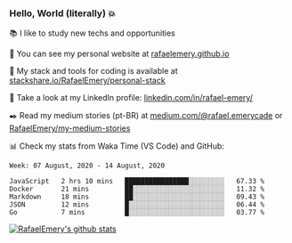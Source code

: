 ### Hello, World (literally) :boom:
 
 :books:  I like to study new techs and opportunities
 
 :rocket:  You can see my personal website at [rafaelemery.github.io](https://rafaelemery.github.io)
 
 :hammer: My stack and tools for coding is available at [stackshare.io/RafaelEmery/personal-stack](https://stackshare.io/RafaelEmery/personal-stack)
 
 :busts_in_silhouette:  Take a look at my LinkedIn profile: [linkedin.com/in/rafael-emery/](https://www.linkedin.com/in/rafael-emery/)
 
 :black_nib: Read my medium stories (pt-BR) at [medium.com/@rafael.emerycade](https://medium.com/@rafael.emerycade) or [RafaelEmery/my-medium-stories](https://github.com/RafaelEmery/my-medium-stories)
 
 :bar_chart: Check my stats from Waka Time (VS Code) and GitHub:

<!--START_SECTION:waka-->
```text
Week: 07 August, 2020 - 14 August, 2020

JavaScript   2 hrs 10 mins   ████████████████░░░░░░░░░   67.33 % 
Docker       21 mins         ██░░░░░░░░░░░░░░░░░░░░░░░   11.32 % 
Markdown     18 mins         ██░░░░░░░░░░░░░░░░░░░░░░░   09.43 % 
JSON         12 mins         █░░░░░░░░░░░░░░░░░░░░░░░░   06.44 % 
Go           7 mins          █░░░░░░░░░░░░░░░░░░░░░░░░   03.77 %
```
<!--END_SECTION:waka-->

[![RafaelEmery's github stats](https://github-readme-stats.vercel.app/api?username=RafaelEmery&show_icons=true&count_private=true&hide=prs)](https://github.com/anuraghazra/github-readme-stats)
